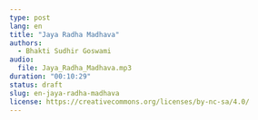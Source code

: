 ```yaml
---
type: post
lang: en
title: "Jaya Radha Madhava"
authors:
  - Bhakti Sudhir Goswami
audio:
  file: Jaya_Radha_Madhava.mp3
duration: "00:10:29"
status: draft
slug: en-jaya-radha-madhava
license: https://creativecommons.org/licenses/by-nc-sa/4.0/
---
```


